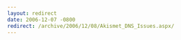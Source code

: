 ```yaml
---
layout: redirect
date: 2006-12-07 -0800
redirect: /archive/2006/12/08/Akismet_DNS_Issues.aspx/
---
```

